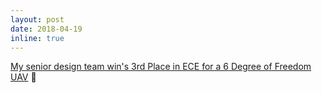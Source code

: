 ```yaml
---
layout: post
date: 2018-04-19
inline: true
---
```


<a href="/projects/6dof_uav/">My senior design team win's 3rd Place in ECE for a 6 Degree of Freedom UAV</a> :tada:
